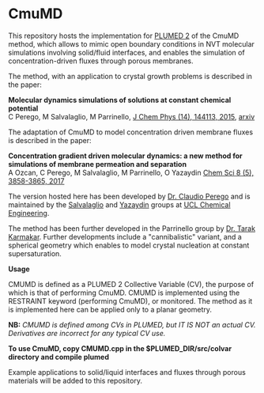 # CmuMD 

This repository hosts the implementation for [PLUMED 2](https://www.plumed.org) of the CmuMD method, which allows to mimic open boundary conditions in NVT molecular simulations involving solid/fluid interfaces, and enables the simulation of concentration-driven fluxes through porous membranes. 

The method, with an application to crystal growth problems is described in the paper: 

__Molecular dynamics simulations of solutions at constant chemical potential__  
C Perego, M Salvalaglio, M Parrinello, [J Chem Phys (14), 144113, 2015](https://moodle.ucl.ac.uk/course/view.php?id=1191), [arxiv](https://arxiv.org/abs/1501.07825)

The adaptation of CmuMD to model concentration driven membrane fluxes is described in the paper: 

__Concentration gradient driven molecular dynamics: a new method for simulations of membrane permeation and separation__  
A Ozcan, C Perego, M Salvalaglio, M Parrinello, O Yazaydin [Chem Sci 8 (5), 3858-3865, 2017](https://pubs.rsc.org/en/content/articlehtml/2017/sc/c6sc04978h)

The version hosted here has been developed by [Dr. Claudio Perego](https://scholar.google.co.uk/citations?user=TwqxhpUAAAAJ) and is maintained by the [Salvalaglio](http://www.ucl.ac.uk/molecular-modelling) and [Yazaydin](https://www.ucl.ac.uk/~ucecoya/) groups at [UCL Chemical Engineering](https://www.ucl.ac.uk/chemical-engineering/). 

The method has been further developed in the Parrinello group by [Dr. Tarak Karmakar](https://scholar.google.co.uk/citations?hl=en&user=LWBFC34AAAAJ). Further developments include a "cannibalistic" variant, and a spherical geometry which enables to model crystal nucleation at constant supersaturation. 


__Usage__ 

CMUMD is defined as a PLUMED 2 Collective Variable (CV), the purpose of which is that of performing CmuMD.
CMUMD is implemented using the RESTRAINT keyword (performing CmuMD), or  monitored. The method as it is implemented here can be applied only to a planar geometry. 

__NB:__ _CMUMD is defined among CVs in PLUMED, but IT IS NOT an actual CV. Derivatives are incorrect for any typical CV use._

__To use CmuMD, copy CMUMD.cpp in the $PLUMED_DIR/src/colvar directory and compile plumed__

Example applications to solid/liquid interfaces and fluxes through porous materials will be added to this repository. 
















 
